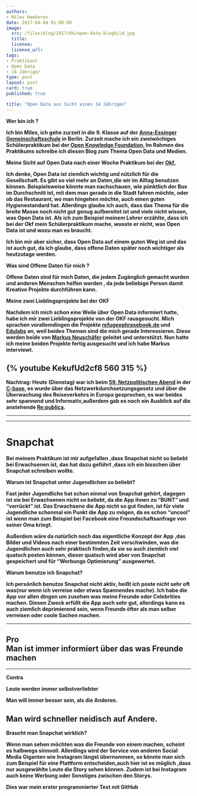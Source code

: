```yaml
---
authors:
- Miles Heekeren
date: 2017-04-04 01:00:00
image:
  src: /files/blog/2017/04/open-data-blogbild.jpg
  title: 
  license: 
  license_url:
tags:
- Praktikant
- Open Data
- 14 Jähriger
type: post
layout: post
card: true
published: true

title: "Open Data aus Sicht eines 14 Jährigen"
---
```




<b> Wer bin ich ?


Ich bin Miles, ich gehe zurzeit in die 9. Klasse auf der <a href="http://www.aegs.schule.de/">Anna-Essinger Gemeinschaftsschule</a> in Berlin.
Zurzeit mache ich ein zweiwöchiges Schülerpraktikum bei der <a href="https://okfn.de">Open Knowledge Foundation.</a> 
Im Rahmen des Praktikums schreibe ich diesen Blog zum Thema Open Data und Medien.


<b> Meine Sicht auf Open Data nach einer Woche Praktikum bei der <a href="https://okfn.de">Okf.</a>


Ich denke, Open Data ist ziemlich wichtig und nützlich für die Gesellschaft.
Es gibt  so viel mehr an Daten,die wir im Alltag benutzen können. Beispielsweise könnte man nachschauen, wie pünktlich der Bus im Durchschnitt ist, mit dem man gerade in die Stadt fahren möchte, oder ob das Restaurant, wo man hingehen möchte, auch einen guten Hygienestandard hat.
Allerdings glaube ich auch, dass das Thema für die  breite Masse noch nicht gut genug aufbereitet ist und viele nicht wissen, was Open Data ist.
Als ich zum Beispiel meinem Lehrer erzählte, dass ich bei der Okf mein Schülerpraktikum mache, wusste er nicht, was Open Data ist und wozu man es braucht.

Ich bin mir aber sicher, dass Open Data auf einem guten Weg ist und das ist auch gut, da ich glaube, dass offene Daten später noch wichtiger als heutzutage werden. 

<b> Was sind Offene Daten für mich ?

Offene Daten sind für mich Daten, die jedem Zugänglich gemacht wurden und anderen Menschen helfen werden , da jede beliebige Person damit Kreative Projekte durchführen kann.

<b> Meine zwei Lieblingsprojekte bei der OKF

Nachdem ich mich schon eine Weile über Open Data informiert hatte, habe ich mir zwei Lieblingsprojekte von der OKF rausgesucht.
Mich sprachen vorallemdingen die Projekte <a href="https://www.refugeephrasebook.de">refugeephrasebook.de</a> und <a href="https:///www.edulabs.org/">Edulabs</a> an, weil beides Themen sind die mich gerade Interessieren.
Diese werden beide von <a href="https://twitter.com/mneuschaefer">Markus Neuschäfer</a> geleitet und unterstützt.
Nun hatte ich meine beiden Projekte fertig ausgesucht und ich habe Markus interviewt.

{% youtube KekufUd2cf8 560 315 %} 
---
<b> Nachtrag:
Heute (Dienstag) war ich beim <a href="https://digitalegesellschaft.de/2017/03/59-npa/">59. Netzpolitischen Abend</a> in der <a href="https://c-base.org/">C-base</a>, es wurde über das Netzwerkdurchsetzungsgesetz und über die Überwachung des Reiseverkehrs in Europa gesprochen, es war beides sehr spannend und Informativ,außerdem gab es noch ein Ausblick auf die anstehende <a href="https://re-publica.com/de">Re:publica</a>.

---

---
<h1>Snapchat</h1>


Bei meinem Praktikum ist mir aufgefallen ,dass Snapchat nicht so beliebt bei Erwachsenen ist, das hat dazu geführt ,dass ich ein bisschen über Snapchat schreiben wollte.

<b> Warum ist Snapchat unter Jugendlichen so beliebt?

Fast jeder Jugendliche hat schon einmal von Snapchat gehört, dagegen ist sie bei Erwachsenen nicht so beliebt, da die App ihnen zu “BUNT” und “verrückt” ist.
Das Erwachsene die App nicht so gut finden, ist für viele Jugendliche schonmal ein Punkt die App zu mögen, da es schon “uncool” ist wenn man zum Beispiel bei Facebook eine Freundschaftsanfrage von seiner Oma kriegt.

Außerdem wäre da natürlich noch das eigentliche Konzept der App ,das Bilder und Videos nach einer bestimmten Zeit verschwinden, was die Jugendlichen auch sehr praktisch finden,da sie so auch ziemlich viel quatsch posten können, dieser quatsch wird aber von Snapchat gespeichert und für “Werbungs  Optimierung” ausgewertet.

<b> Warum benutze ich Snapchat?

Ich persönlich benutze Snapchat nicht aktiv, heißt ich poste nicht sehr oft was(nur wenn ich verreise oder etwas Spannendes mache).
Ich habe die App vor allen dingen um zusehen was meine Freunde  oder Celebrities machen.
Diesen Zweck erfüllt die App auch sehr gut, allerdings kann es auch ziemlich deprimierend sein, wenn Freunde öfter als man selber verreisen oder coole Sachen machen.

---
<b> Pro                         
Man ist immer informiert über das was Freunde machen
---

---
Contra

Leute werden immer selbstverliebter


Man will immer besser sein, als die Anderen.


Man wird schneller neidisch auf Andere.
---

<b> Braucht man Snapchat wirklich?

Wenn man sehen möchten was die Freunde von einem machen, scheint es halbwegs sinnvoll.
Allerdings wird der Service von anderen Social Media Giganten wie Instagram längst übernommen, so könnte man sich zum Beispiel für eine Plattform entscheiden,auch hier ist es möglich ,dass nur ausgewählte Leute die Story sehen können. Zudem ist bei Instagram auch keine Werbung oder Sonstiges zwischen den Storys.

<b> Dies war mein erster programmierter Text mit GitHub
